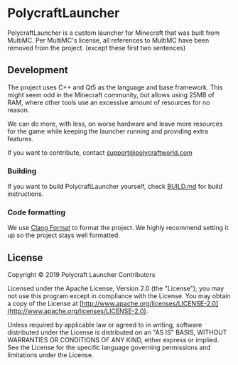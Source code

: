 PolycraftLauncher
=========

PolycraftLauncher is a custom launcher for Minecraft that was built from MultiMC.  Per MultiMC's license, all references to MultiMC have been removed from the project. (except these first two sentences)


## Development
The project uses C++ and Qt5 as the language and base framework. This might seem odd in the Minecraft community, but allows using 25MB of RAM, where other tools use an excessive amount of resources for no reason.

We can do more, with less, on worse hardware and leave more resources for the game while keeping the launcher running and providing extra features.

If you want to contribute, contact support@polycraftworld.com

### Building
If you want to build PolycraftLauncher yourself, check [BUILD.md](BUILD.md) for build instructions.

### Code formatting
We use [Clang Format](http://clang.llvm.org/docs/ClangFormat.html) to format the project. We highly recommend setting it up so the project stays well formatted.

## License
Copyright &copy; 2019 Polycraft Launcher Contributors

Licensed under the Apache License, Version 2.0 (the "License"); you may not use this program except in compliance with the License. You may obtain a copy of the License at [http://www.apache.org/licenses/LICENSE-2.0](http://www.apache.org/licenses/LICENSE-2.0).

Unless required by applicable law or agreed to in writing, software distributed under the License is distributed on an "AS IS" BASIS, WITHOUT WARRANTIES OR CONDITIONS OF ANY KIND, either express or implied. See the License for the specific language governing permissions and limitations under the License.
